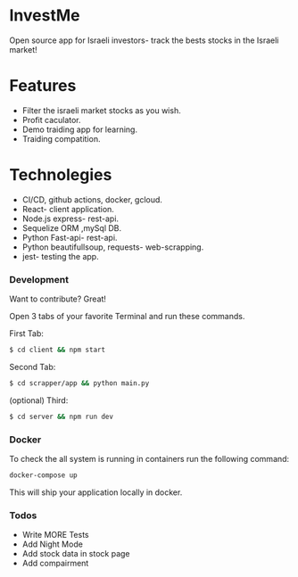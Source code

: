 # InvestMe 

Open source app for Israeli investors- track the bests stocks in the Israeli market!   

# Features

  - Filter the israeli market stocks as you wish.
  - Profit caculator.
  - Demo traiding app for learning.
  - Traiding compatition.
  
# Technolegies

- CI/CD, github actions, docker, gcloud.
- React- client application.
- Node.js express- rest-api.
- Sequelize ORM ,mySql DB.
- Python Fast-api- rest-api.
- Python beautifullsoup, requests- web-scrapping.
- jest- testing the app.

### Development

Want to contribute? Great!

Open 3 tabs of your favorite Terminal and run these commands.

First Tab:
```sh
$ cd client && npm start
```

Second Tab:
```sh
$ cd scrapper/app && python main.py
```

(optional) Third:
```sh
$ cd server && npm run dev
```

### Docker
To check the all system is running in containers run the following command:
```sh
docker-compose up
```
This will ship your application locally in docker.

### Todos

 - Write MORE Tests
 - Add Night Mode
 - Add stock data in stock page
 - Add compairment 

